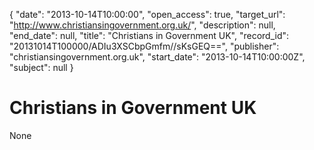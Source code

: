 {
  "date": "2013-10-14T10:00:00", 
  "open_access": true, 
  "target_url": "http://www.christiansingovernment.org.uk/", 
  "description": null, 
  "end_date": null, 
  "title": "Christians in Government UK", 
  "record_id": "20131014T100000/ADIu3XSCbpGmfm//sKsGEQ==", 
  "publisher": "christiansingovernment.org.uk", 
  "start_date": "2013-10-14T10:00:00Z", 
  "subject": null
}

# Christians in Government UK

None